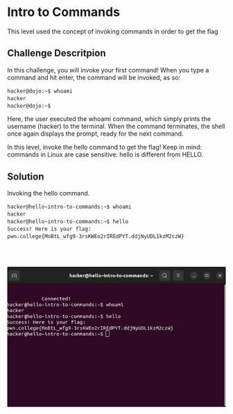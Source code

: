# Intro to Commands
This level used the concept of invoking commands in order to get the flag

## Challenge Descritpion
In this challenge, you will invoke your first command! When you type a command and hit enter, the command will be invoked, as so:

```bash
hacker@dojo:~$ whoami
hacker
hacker@dojo:~$
```

Here, the user executed the whoami command, which simply prints the username (hacker) to the terminal. When the command terminates, the shell once again displays the prompt, ready for the next command.

In this level, invoke the hello command to get the flag! Keep in mind: commands in Linux are case sensitive: hello is different from HELLO.

## Solution

Invoking the hello command.

 ```bash
hacker@hello~intro-to-commands:~$ whoami
hacker
hacker@hello~intro-to-commands:~$ hello
Success! Here is your flag:
pwn.college{MoBtL_wfg9-3rsKWEo2rIREdPYT.ddjNyUDL1kzM2czW}
```

<br>
<br>

![](https://github.com/adityachawla005/cryptonite_taskphase_Aditya/raw/main/hello%20Hackers/1st.png)
